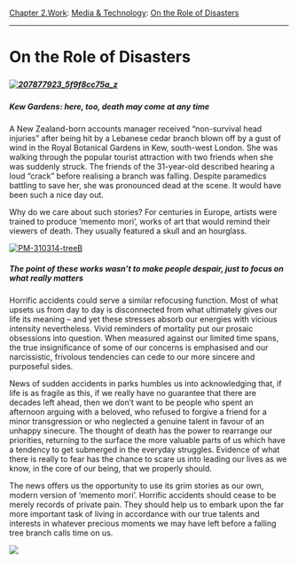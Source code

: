 [Chapter 2.Work](https://www.theschooloflife.com/thebookoflife/category/work/): [Media & Technology](https://www.theschooloflife.com/thebookoflife/category/work/media-and-technology/): [On the Role of Disasters](https://www.theschooloflife.com/thebookoflife/on-the-role-of-disasters/)

* * *

# On the Role of Disasters

##### 

##### [![207877923_5f9f8cc75a_z](https://www.theschooloflife.com/thebookoflife/wp-content/uploads/2014/11/207877923_5f9f8cc75a_z.jpg)](http://www.thebookoflife.org/wp-content/uploads/2014/11/207877923_5f9f8cc75a_z.jpg)

##### Kew Gardens: here, too, death may come at any time

A New Zealand-born accounts manager received “non-survival head injuries” after being hit by a Lebanese cedar branch blown off by a gust of wind in the Royal Botanical Gardens in Kew, south-west London. She was walking through the popular tourist attraction with two friends when she was suddenly struck. The friends of the 31-year-old described hearing a loud “crack” before realising a branch was falling. Despite paramedics battling to save her, she was pronounced dead at the scene. It would have been such a nice day out.

Why do we care about such stories? For centuries in Europe, artists were trained to produce ‘memento mori’, works of art that would remind their viewers of death. They usually featured a skull and an hourglass.

[![PM-310314-treeB](https://www.theschooloflife.com/thebookoflife/wp-content/uploads/2014/11/PM-310314-treeB1.jpg)](http://www.thebookoflife.org/wp-content/uploads/2014/11/PM-310314-treeB1.jpg)

##### The point of these works wasn’t to make people despair, just to focus on what really matters

Horrific accidents could serve a similar refocusing function. Most of what upsets us from day to day is disconnected from what ultimately gives our life its meaning – and yet these stresses absorb our energies with vicious intensity nevertheless. Vivid reminders of mortality put our prosaic obsessions into question. When measured against our limited time spans, the true insignificance of some of our concerns is emphasised and our narcissistic, frivolous tendencies can cede to our more sincere and purposeful sides.

News of sudden accidents in parks humbles us into acknowledging that, if life is as fragile as this, if we really have no guarantee that there are decades left ahead, then we don’t want to be people who spent an afternoon arguing with a beloved, who refused to forgive a friend for a minor transgression or who neglected a genuine talent in favour of an unhappy sinecure. The thought of death has the power to rearrange our priorities, returning to the surface the more valuable parts of us which have a tendency to get submerged in the everyday struggles. Evidence of what there is really to fear has the chance to scare us into leading our lives as we know, in the core of our being, that we properly should.

The news offers us the opportunity to use its grim stories as our own, modern version of ‘memento mori’. Horrific accidents should cease to be merely records of private pain. They should help us to embark upon the far more important task of living in accordance with our true talents and interests in whatever precious moments we may have left before a falling tree branch calls time on us.

[![](https://img.youtube.com/vi/9hru-MCygDQ/0.jpg)](//www.youtube.com/embed/9hru-MCygDQ '')
